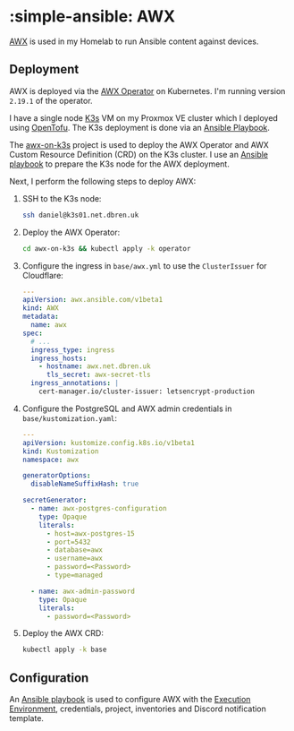 # :simple-ansible: AWX

[AWX](https://github.com/ansible/awx) is used in my Homelab to run Ansible content against devices.

## Deployment

AWX is deployed via the [AWX Operator](https://github.com/ansible/awx-operator) on Kubernetes. I'm running version `2.19.1` of the operator.

I have a single node [K3s](https://k3s.io/) VM on my Proxmox VE cluster which I deployed using [OpenTofu](../infrastructure/opentofu.md). The K3s deployment is done via an [Ansible Playbook](https://github.com/dbrennand/home-ops/blob/main/ansible/playbooks/playbook-k3s-deploy.yml).

The [awx-on-k3s](https://github.com/kurokobo/awx-on-k3s) project is used to deploy the AWX Operator and AWX Custom Resource Definition (CRD) on the K3s cluster. I use an [Ansible playbook](https://github.com/dbrennand/home-ops/blob/main/ansible/playbooks/playbook-awx-deploy.yml) to prepare the K3s node for the AWX deployment.

Next, I perform the following steps to deploy AWX:

1. SSH to the K3s node:

    ```bash
    ssh daniel@k3s01.net.dbren.uk
    ```

2. Deploy the AWX Operator:

    ```bash
    cd awx-on-k3s && kubectl apply -k operator
    ```

3. Configure the ingress in `base/awx.yml` to use the `ClusterIssuer` for Cloudflare:

    ```yaml
    ---
    apiVersion: awx.ansible.com/v1beta1
    kind: AWX
    metadata:
      name: awx
    spec:
      # ...
      ingress_type: ingress
      ingress_hosts:
        - hostname: awx.net.dbren.uk
          tls_secret: awx-secret-tls
      ingress_annotations: |
        cert-manager.io/cluster-issuer: letsencrypt-production
    ```

3. Configure the PostgreSQL and AWX admin credentials in `base/kustomization.yaml`:

    ```yaml
    ---
    apiVersion: kustomize.config.k8s.io/v1beta1
    kind: Kustomization
    namespace: awx

    generatorOptions:
      disableNameSuffixHash: true

    secretGenerator:
      - name: awx-postgres-configuration
        type: Opaque
        literals:
          - host=awx-postgres-15
          - port=5432
          - database=awx
          - username=awx
          - password=<Password>
          - type=managed

      - name: awx-admin-password
        type: Opaque
        literals:
          - password=<Password>
    ```

4. Deploy the AWX CRD:

    ```bash
    kubectl apply -k base
    ```

## Configuration

An [Ansible playbook](https://github.com/dbrennand/home-ops/blob/main/ansible/playbooks/playbook-awx.yml) is used to configure AWX with the [Execution Environment](execution-environment.md), credentials, project, inventories and Discord notification template.
